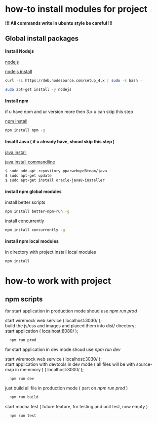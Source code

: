 # how-to install modules for project
#### !!! All commands write in ubuntu style be careful !!!


## Global install packages

#### Install Nodejs
[nodejs](https://nodejs.org/en/)  

[nodejs install](https://nodejs.org/en/download/package-manager/)  

```bash
curl -sL https://deb.nodesource.com/setup_4.x | sudo -E bash -
```
```bash
sudo apt-get install -y nodejs
```

#### Install npm
if u have npm and ur version more then 3.x u can skip this step

[npm install](https://docs.npmjs.com/cli/install)  
```bash
npm install npm -g
```

#### Insatll Java ( if u already have, shoud skip this step )
[java install](https://www.java.com/ru/download/help/index_installing.xml)  

[java install commandline](https://java.com/en/download/help/silent_install.xml)  

```bash
$ sudo add-apt-repository ppa:webupd8team/java
$ sudo apt-get update
$ sudo apt-get install oracle-java8-installer
```

####  install npm global modules
install better scripts
```bash
npm install better-npm-run -g
```
install concurrently
```bash
npm install concurrently -g
```

####  install npm local modules
in directory with project install local modules
```bash
npm install 
```

# how-to work with project

## npm scripts
for start application in production mode shoud use *npm run prod*  

  start wiremock web service ( localhost:3030/ );  
  build the js/css and images and placed them into dist/ directory;  
  start application ( localhost:8080/ );    

```bash
  npm run prod
```

for start application in dev mode shoud use *npm run dev*  

  start wiremock web service ( localhost:3030/ );     
  start application with devtools in dev mode ( all files will be with source-map in memmory ) ( localhost:3000/ );    
```bash
  npm run dev
```

just build all file in production mode ( part on *npm run prod* )
```bash
  npm run build
```

start mocha test ( future feature, for testing and unit test, now empty )
```bash
  npm run test
```








